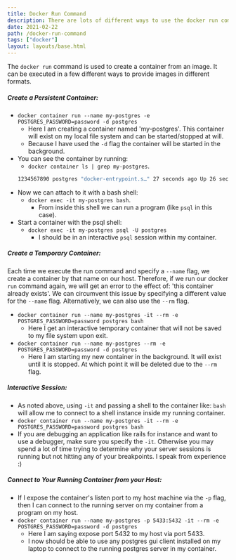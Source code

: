 ```yaml
---
title: Docker Run Command
description: There are lots of different ways to use the docker run command. This entry outlines these steps in more depth.
date: 2021-02-22
path: /docker-run-command
tags: ["docker"]
layout: layouts/base.html
---
```


The `docker run` command is used to create a container from an image. It can be executed in a few different ways to provide images in different formats.

##### Create a Persistent Container:

- `docker container run --name my-postgres -e POSTGRES_PASSWORD=password -d postgres`
  - Here I am creating a container named 'my-postgres'. This container will exist on my local file system and can be started/stopped at will.
  - Because I have used the `-d` flag the container will be started in the background.
- You can see the container by running:
  - `docker container ls | grep my-postgres`.
  ```bash
  1234567890 postgres "docker-entrypoint.s…" 27 seconds ago Up 26 seconds 5432/tcp my-postgres
  ```
- Now we can attach to it with a bash shell:
  - `docker exec -it my-postgres bash`.
      - From inside this shell we can run a program (like `psql` in this case).
- Start a container with the psql shell:
  - `docker exec -it my-postgres psql -U postgres`
      - I should be in an interactive `psql` session within my container.

##### Create a Temporary Container:

Each time we execute the run command and specify a `--name` flag, we create a container by that name on our host. Therefore, if we run our docker `run` command again, we will get an error to the effect of: 'this container already exists'. We can circumvent this issue by specifying a different value for the `--name` flag. Alternatively, we can also use the `--rm` flag.
- `docker container run --name my-postgres -it --rm -e POSTGRES_PASSWORD=password postgres bash`
  - Here I get an interactive temporary container that will not be saved to my file system upon exit.
- `docker container run --name my-postgres --rm -e POSTGRES_PASSWORD=password -d postgres`
  - Here I am starting my new container in the background. It will exist until it is stopped. At which point it will be deleted due to the `--rm` flag.

##### Interactive Session:
- As noted above, using `-it` and passing a shell to the container like: `bash` will allow me to connect to a shell instance inside my running container.
- `docker container run --name my-postgres -it --rm -e POSTGRES_PASSWORD=password postgres bash`
- If you are debugging an application like rails for instance and want to use a debugger, make sure you specify the `-it`. Otherwise you may spend a lot of time trying to determine why your server sessions is running but not hitting any of your breakpoints. I speak from experience :)

##### Connect to Your Running Container from your Host:
- If I expose the container's listen port to my host machine via the `-p` flag, then I can connect to the running server on my container from a program on my host.
- `docker container run --name my-postgres -p 5433:5432 -it --rm -e POSTGRES_PASSWORD=password -d postgres`
    - Here I am saying expose port 5432 to my host via port 5433.
    - I now should be able to use any postgres gui client installed on my laptop to connect to the running postgres server in my container.
